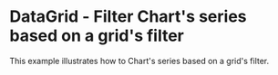 # DataGrid - Filter Chart's series based on a grid's filter

This example illustrates how to Chart's series based on a grid's filter.
